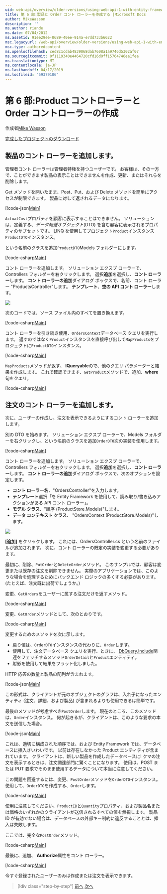 ```yaml
---
uid: web-api/overview/older-versions/using-web-api-1-with-entity-framework-5/using-web-api-with-entity-framework-part-6
title: 第 6 部:製品と Order コント ローラーを作成する |Microsoft Docs
author: MikeWasson
description: ''
ms.author: riande
ms.date: 07/04/2012
ms.assetid: 91ee29ee-0689-40ee-914a-e7dd733b6622
msc.legacyurl: /web-api/overview/older-versions/using-web-api-1-with-entity-framework-5/using-web-api-with-entity-framework-part-6
msc.type: authoredcontent
ms.openlocfilehash: ced8c1cdab4839068dab7608a1a9746d5302af07
ms.sourcegitcommit: 0f1119340e4464720cfd16d0ff15764746ea1fea
ms.translationtype: MT
ms.contentlocale: ja-JP
ms.lasthandoff: 04/17/2019
ms.locfileid: "59379106"
---
```

# <a name="part-6-creating-product-and-order-controllers"></a>第 6 部:Product コントローラーと Order コントローラーの作成

作成者[Mike Wasson](https://github.com/MikeWasson)

[完成したプロジェクトのダウンロード](http://code.msdn.microsoft.com/ASP-NET-Web-API-with-afa30545)

## <a name="add-a-products-controller"></a>製品のコント ローラーを追加します。

管理者コント ローラーは管理者特権を持つユーザーです。 お客様は、その一方で、ことができます製品の表示ことはできませんを作成、更新、またはそれらを削除します。

Get メソッドを開いたまま、Post、Put、および Delete メソッドを簡単にアクセスが制限できます。 製品に対して返されるデータになります。

[!code-json[Main](using-web-api-with-entity-framework-part-6/samples/sample1.json?highlight=1)]

`ActualCost`プロパティを顧客に表示することはできません。 ソリューションは、定義する、*データ転送オブジェクト*(DTO) を含む顧客に表示されるプロパティのサブセットです。 LINQ を使用してプロジェクト`Product`インスタンス`ProductDTO`インスタンス。

という名前のクラスを追加`ProductDTO`Models フォルダーにします。

[!code-csharp[Main](using-web-api-with-entity-framework-part-6/samples/sample2.cs)]

コント ローラーを追加します。 ソリューション エクスプ ローラーで、Controllers フォルダーを右クリックします。 選択**追加**を選択し、**コント ローラー**します。 **コント ローラーの追加**ダイアログ ボックスで、名前、コント ローラー &quot;ProductsController&quot;します。 **テンプレート**、**空の API コント ローラー**します。

![](using-web-api-with-entity-framework-part-6/_static/image1.png)

次のコードでは、ソース ファイル内のすべてを置き換えます。

[!code-csharp[Main](using-web-api-with-entity-framework-part-6/samples/sample3.cs)]

コント ローラーを引き続き使用、`OrdersContext`データベース クエリを実行します。 返すのではなく`Product`インスタンスを直接呼び出して`MapProducts`をプロジェクトに`ProductDTO`インスタンス。

[!code-csharp[Main](using-web-api-with-entity-framework-part-6/samples/sample4.cs?highlight=1)]

`MapProducts`メソッドが返す、 **IQueryable**ので、他のクエリ パラメーターと結果を作成します。 これで確認できます、`GetProduct`メソッドで、追加、**where**句をクエリ。

[!code-csharp[Main](using-web-api-with-entity-framework-part-6/samples/sample5.cs?highlight=2)]

## <a name="add-an-orders-controller"></a>注文のコント ローラーを追加します。

次に、ユーザーの作成し、注文を表示できるようにするコント ローラーを追加します。

別の DTO を始めます。 ソリューション エクスプ ローラーで、Models フォルダーを右クリックし、という名前のクラスを追加`OrderDTO`次の実装を使用します。

[!code-csharp[Main](using-web-api-with-entity-framework-part-6/samples/sample6.cs)]

コント ローラーを追加します。 ソリューション エクスプ ローラーで、Controllers フォルダーを右クリックします。 選択**追加**を選択し、**コント ローラー**します。 **コント ローラーの追加**ダイアログ ボックスで、次のオプションを設定します。

- **コント ローラー名**、"OrdersController"を入力します。
- **テンプレート**選択「を Entity Framework を使用して、読み取り/書き込みアクションがある API コント ローラー」。
- **モデル クラス**、&quot;順序 (ProductStore.Models)&quot;します。
- **データ コンテキスト クラス**、 &quot;OrdersContext (ProductStore.Models)&quot;します。

![](using-web-api-with-entity-framework-part-6/_static/image2.png)

**[追加]** をクリックします。 これには、OrdersController.cs という名前のファイルが追加されます。 次に、コント ローラーの既定の実装を変更する必要があります。

最初に、削除、`PutOrder`と`DeleteOrder`メソッド。 このサンプルでは、顧客は変更または既存の注文を削除できません。 実際のアプリケーションでは、このような場合を処理するためにバックエンド ロジックの多くする必要があります。 (たとえば、注文既に出荷でしょうか。)

変更、`GetOrders`をユーザーに属する注文だけを返すメソッド。

[!code-csharp[Main](using-web-api-with-entity-framework-part-6/samples/sample7.cs)]

変更、`GetOrder`メソッドとして、次のとおりです。

[!code-csharp[Main](using-web-api-with-entity-framework-part-6/samples/sample8.cs)]

変更するためのメソッドを次に示します。

- 戻り値は、`OrderDTO`インスタンスの代わりに、`Order`します。
- 使用して、注文データベース クエリを実行、ときに、 [DbQuery.Include](https://msdn.microsoft.com/library/gg696395)関連をフェッチするメソッド`OrderDetail`と`Product`エンティティ。
- 射影を使用して結果をフラット化しました。

HTTP 応答の数量と製品の配列が含まれます。

[!code-json[Main](using-web-api-with-entity-framework-part-6/samples/sample9.json)]

この形式は、クライアントが元のオブジェクトのグラフは、入れ子になったエンティティ (注文、詳細、および製品) が含まれるよりも使用できるは簡単です。

最後のメソッドが考慮すべき`PostOrder`します。 現在のところ、このメソッドは、`Order`インスタンス。 何が起きるが、クライアントは、このような要求の本文を送信した場合。

[!code-json[Main](using-web-api-with-entity-framework-part-6/samples/sample10.json)]

これは、適切に構成された順序では、および Entity Framework では、データベースに挿入さいわいです。 以前は存在しなかった Product エンティティが含まれています。 クライアントは、新しい製品を作成したデータベースに! クマの注文を表示するときは、注文調達部門に驚くことになります。 使用は、POST または PUT 要求でそのまま使用するデータについて本当に注意してください。

この問題を回避するには、変更、`PostOrder`メソッドを`OrderDTO`インスタンス。 使用して、`OrderDTO`を作成する、`Order`します。

[!code-csharp[Main](using-web-api-with-entity-framework-part-6/samples/sample11.cs)]

使用に注意してください、`ProductID`と`Quantity`プロパティ、および製品名または価格のいずれかのクライアントが送信されるすべての値を無視します。 製品 ID が有効でない場合は、データベースの外部キー制約に違反することとは、挿入は失敗します。

ここでは、完全な`PostOrder`メソッド。

[!code-csharp[Main](using-web-api-with-entity-framework-part-6/samples/sample12.cs)]

最後に、追加、 **Authorize**属性をコント ローラー。

[!code-csharp[Main](using-web-api-with-entity-framework-part-6/samples/sample13.cs)]

今すぐ登録されたユーザーのみは作成または注文を表示できます。

> [!div class="step-by-step"]
> [前へ](using-web-api-with-entity-framework-part-5.md)
> [次へ](using-web-api-with-entity-framework-part-7.md)
